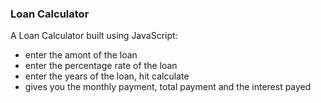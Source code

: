 ### Loan Calculator

A Loan Calculator built using JavaScript:

- enter the amont of the loan
- enter the percentage rate of the loan
- enter the years of the loan, hit calculate
- gives you the monthly payment, total payment and the interest payed